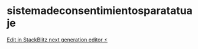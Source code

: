 # sistemadeconsentimientosparatatuaje

[Edit in StackBlitz next generation editor ⚡️](https://stackblitz.com/~/github.com/dazterdaz/sistemadeconsentimientosparatatuaje)